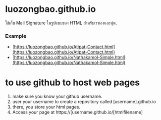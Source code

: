 # luozongbao.github.io
ใช้เก็บ Mail Signature ในรูปแบบของ HTML สำหรับเราเองและนุ่น.

### Example
- [https://luozongbao.github.io/Atipat-Contact.html](https://luozongbao.github.io/Atipat-Contact.html)
- [https://luozongbao.github.io/Nathakamol-Simple.html](https://luozongbao.github.io/Nathakamol-Simple.html)

# to use github to host web pages
1. make sure you know your github username.
2. user your username to create a repository called [username].github.io
3. there, you store your html pages.
4. Access your page at https://[username.github.io/[htmlfilename]
